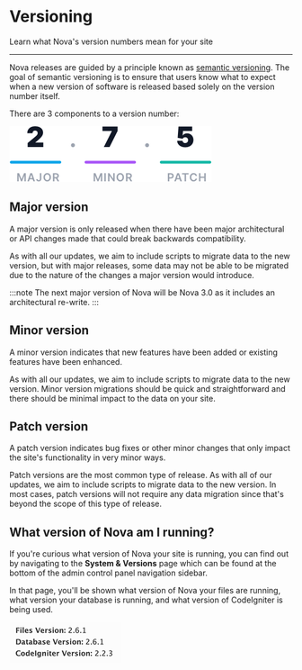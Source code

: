 # Versioning

Learn what Nova's version numbers mean for your site

---

Nova releases are guided by a principle known as [semantic versioning](http://semver.org). The goal of semantic versioning is to ensure that users know what to expect when a new version of software is released based solely on the version number itself.

There are 3 components to a version number:

![Version numbers](/images/docs/2.6/versioning/version-number.png)

## Major version

A major version is only released when there have been major architectural or API changes made that could break backwards compatibility.

As with all our updates, we aim to include scripts to migrate data to the new version, but with major releases, some data may not be able to be migrated due to the nature of the changes a major version would introduce.

:::note
The next major version of Nova will be Nova 3.0 as it includes an architectural re-write.
:::

## Minor version

A minor version indicates that new features have been added or existing features have been enhanced.

As with all our updates, we aim to include scripts to migrate data to the new version. Minor version migrations should be quick and straightforward and there should be minimal impact to the data on your site.

## Patch version

A patch version indicates bug fixes or other minor changes that only impact the site's functionality in very minor ways.

Patch versions are the most common type of release. As with all of our updates, we aim to include scripts to migrate data to the new version. In most cases, patch versions will not require any data migration since that's beyond the scope of this type of release.

## What version of Nova am I running?

If you're curious what version of Nova your site is running, you can find out by navigating to the **System & Versions** page which can be found at the bottom of the admin control panel navigation sidebar.

In that page, you'll be shown what version of Nova your files are running, what version your database is running, and what version of CodeIgniter is being used.

![System versions](/images/docs/2.6/upgrade-guide/versions.png)
